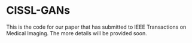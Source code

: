 # CISSL-GANs
This is the code for our paper that has submitted to IEEE Transactions on Medical Imaging. The more details will be provided soon.

